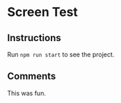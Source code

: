 # Screen Test

## Instructions

Run `npm run start` to see the project.

## Comments

This was fun.
